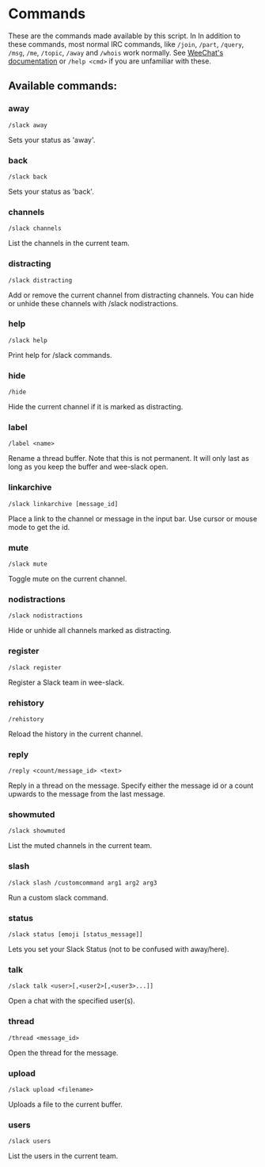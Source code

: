 # Commands

These are the commands made available by this script. In In addition to
these commands, most normal IRC commands, like `/join`, `/part`,
`/query`, `/msg`, `/me`, `/topic`, `/away` and `/whois` work normally.
See [WeeChat's
documentation](https://weechat.org/files/doc/stable/weechat_user.en.html)
or `/help <cmd>` if you are unfamiliar with these.

## Available commands:

### away

```
/slack away
```

Sets your status as 'away'.

### back

```
/slack back
```

Sets your status as 'back'.

### channels

```
/slack channels
```

List the channels in the current team.

### distracting

```
/slack distracting
```

Add or remove the current channel from distracting channels. You can hide
or unhide these channels with /slack nodistractions.

### help

```
/slack help
```

Print help for /slack commands.

### hide

```
/hide
```

Hide the current channel if it is marked as distracting.

### label

```
/label <name>
```

Rename a thread buffer. Note that this is not permanent. It will only last
as long as you keep the buffer and wee-slack open.

### linkarchive

```
/slack linkarchive [message_id]
```

Place a link to the channel or message in the input bar.
Use cursor or mouse mode to get the id.

### mute

```
/slack mute
```

Toggle mute on the current channel.

### nodistractions

```
/slack nodistractions
```

Hide or unhide all channels marked as distracting.

### register

```
/slack register
```

Register a Slack team in wee-slack.

### rehistory

```
/rehistory
```

Reload the history in the current channel.

### reply

```
/reply <count/message_id> <text>
```

Reply in a thread on the message. Specify either the message id
or a count upwards to the message from the last message.

### showmuted

```
/slack showmuted
```

List the muted channels in the current team.

### slash

```
/slack slash /customcommand arg1 arg2 arg3
```

Run a custom slack command.

### status

```
/slack status [emoji [status_message]]
```

Lets you set your Slack Status (not to be confused with away/here).

### talk

```
/slack talk <user>[,<user2>[,<user3>...]]
```

Open a chat with the specified user(s).

### thread

```
/thread <message_id>
```

Open the thread for the message.

### upload

```
/slack upload <filename>
```

Uploads a file to the current buffer.

### users

```
/slack users
```

List the users in the current team.

